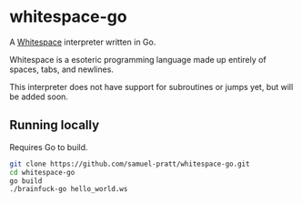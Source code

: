 # whitespace-go

A [Whitespace](https://en.wikipedia.org/wiki/Whitespace_(programming_language)) interpreter written in Go. 

Whitespace is a esoteric programming language made up entirely of spaces, tabs, and newlines. 

This interpreter does not have support for subroutines or jumps yet, but will be added soon.

## Running locally

Requires Go to build.

```bash
git clone https://github.com/samuel-pratt/whitespace-go.git
cd whitespace-go
go build
./brainfuck-go hello_world.ws
```
